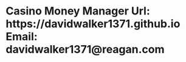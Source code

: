 <h1>Casino Money Manager</h1?
<p>  
Url: https://davidwalker1371.github.io
Email: davidwalker1371@reagan.com
</p>
